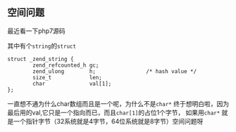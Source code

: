 ## 空间问题

最近看一下php7源码

其中有个`string`的`struct`

    struct _zend_string {
            zend_refcounted_h gc;
            zend_ulong        h;                /* hash value */
            size_t            len;
            char              val[1];
    };
    
一直想不通为什么char数组而且是一个呢，为什么不是`char*`
终于想明白啦，因为最后用的val,它只是一个指向而已，而且`char[1]`的占位1个字节，
如果用`char*` 就是一个指针字节（32系统就是4字节，64位系统就是8字节）空间问题呀

